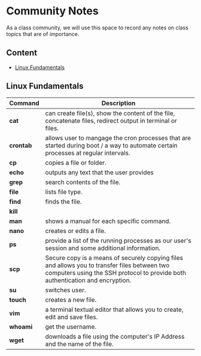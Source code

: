 # Community Notes

As a class community, we will use this space to record any notes on class topics that are of importance.

## Content

* [Linux Fundamentals](#linux-fundamentals)

## Linux Fundamentals

|Command |Description|
|--------|-----------|
|**cat** | can create file(s), show the content of the file, concatenate files, redirect output in terminal or files.|
|**crontab** | allows user to mangage the cron processes that are started during boot / a way to automate certain processes at regular intervals.|
|**cp**  | copies a file or folder.       |
|**echo**| outputs any text that the user provides
|**grep**|  search contents of the file.  |
|**file**| lists file type. |
|**find** | finds the file. |
|**kill**| 
|**man** | shows a manual for each specific command. |
|**nano**| creates or edits a file. |
|**ps**  | provide a list of the running processes as our user's session and some additional information. |
|**scp** | Secure copy is a means of securely copying files and allows you to transfer files between two computers using the SSH protocol to provide both authentication and encryption. |
|**su**  | switches user. |
|**touch** | creates a new file. |
|**vim** | a terminal textual editor that allows you to create, edit and save files. |
|**whoami**| get the username. |
|**wget** | downloads a file using the computer's IP Address and the name of the file.|
